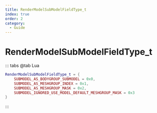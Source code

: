 ```yaml
---
title: RenderModelSubModelFieldType_t
index: true
order: 2
category:
  - Guide
---
```


# RenderModelSubModelFieldType_t
::: tabs
@tab Lua
```lua
RenderModelSubModelFieldType_t = {
    SUBMODEL_AS_BODYGROUP_SUBMODEL = 0x0,
    SUBMODEL_AS_MESHGROUP_INDEX = 0x1,
    SUBMODEL_AS_MESHGROUP_MASK = 0x2,
    SUBMODEL_IGNORED_USE_MODEL_DEFAULT_MESHGROUP_MASK = 0x3
}
```
:::